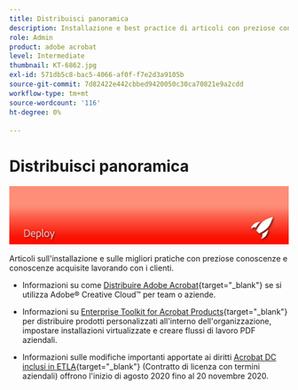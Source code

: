```yaml
---
title: Distribuisci panoramica
description: Installazione e best practice di articoli con preziose conoscenze e conoscenze acquisite lavorando con i clienti
role: Admin
product: adobe acrobat
level: Intermediate
thumbnail: KT-6862.jpg
exl-id: 571db5c8-bac5-4066-af0f-f7e2d3a9105b
source-git-commit: 7d82422e442cbbed9420050c30ca70821e9a2cdd
workflow-type: tm+mt
source-wordcount: '116'
ht-degree: 0%

---
```


# Distribuisci panoramica

![Immagine distribuzione Acrobat](../assets/Hero-Deploy.png)

Articoli sull&#39;installazione e sulle migliori pratiche con preziose conoscenze e conoscenze acquisite lavorando con i clienti.

* Informazioni su come [Distribuire Adobe Acrobat](https://helpx.adobe.com/enterprise/using/deploying-acrobat.html){target=&quot;_blank&quot;} se si utilizza Adobe® Creative Cloud™ per team o aziende.

* Informazioni su [Enterprise Toolkit for Acrobat Products](https://www.adobe.com/devnet-docs/acrobatetk/index.html){target=&quot;_blank&quot;} per distribuire prodotti personalizzati all&#39;interno dell&#39;organizzazione, impostare installazioni virtualizzate e creare flussi di lavoro PDF aziendali.

* Informazioni sulle modifiche importanti apportate ai diritti [Acrobat DC inclusi in ETLA](signentitlementchanges.md){target=&quot;_blank&quot;} (Contratto di licenza con termini aziendali) offrono l&#39;inizio di agosto 2020 fino al 20 novembre 2020.
